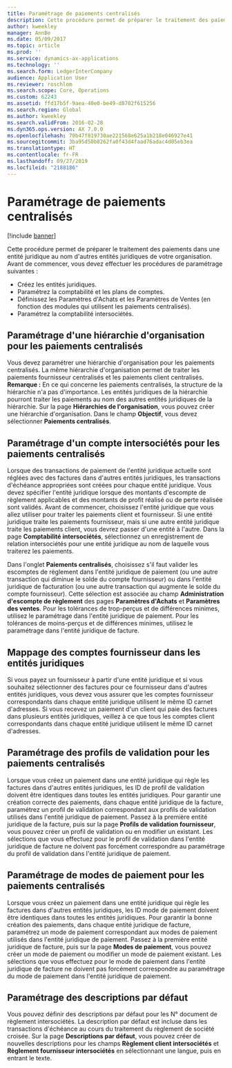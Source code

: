 ```yaml
---
title: Paramétrage de paiements centralisés
description: Cette procédure permet de préparer le traitement des paiements dans une entité juridique au nom d'autres entités juridiques de votre organisation.
author: kweekley
manager: AnnBe
ms.date: 05/09/2017
ms.topic: article
ms.prod: ''
ms.service: dynamics-ax-applications
ms.technology: ''
ms.search.form: LedgerInterCompany
audience: Application User
ms.reviewer: roschlom
ms.search.scope: Core, Operations
ms.custom: 62243
ms.assetid: ffd17b5f-9aea-40e0-be49-d8702f615256
ms.search.region: Global
ms.author: kweekley
ms.search.validFrom: 2016-02-28
ms.dyn365.ops.version: AX 7.0.0
ms.openlocfilehash: 70b47f819730ae221568e625a1b218e046927e41
ms.sourcegitcommit: 3ba95d50b8262fa0f43d4faad76adac4d05eb3ea
ms.translationtype: HT
ms.contentlocale: fr-FR
ms.lasthandoff: 09/27/2019
ms.locfileid: "2188186"
---
```

# <a name="set-up-centralized-payments"></a>Paramétrage de paiements centralisés

[!include [banner](../includes/banner.md)]

Cette procédure permet de préparer le traitement des paiements dans une entité juridique au nom d'autres entités juridiques de votre organisation. Avant de commencer, vous devez effectuer les procédures de paramétrage suivantes :

-   Créez les entités juridiques.
-   Paramétrez la comptabilité et les plans de comptes.
-   Définissez les Paramètres d'Achats et les Paramètres de Ventes (en fonction des modules qui utilisent les paiements centralisés).
-   Paramétrez la comptabilité intersociétés.

## <a name="set-up-an-organizational-hierarchy-for-centralized-payments"></a>Paramétrage d'une hiérarchie d'organisation pour les paiements centralisés
Vous devez paramétrer une hiérarchie d'organisation pour les paiements centralisés. La même hiérarchie d'organisation permet de traiter les paiements fournisseur centralisés et les paiements client centralisés. **Remarque :** En ce qui concerne les paiements centralisés, la structure de la hiérarchie n'a pas d'importance. Les entités juridiques de la hiérarchie pourront traiter les paiements au nom des autres entités juridiques de la hiérarchie. Sur la page **Hiérarchies de l'organisation**, vous pouvez créer une hiérarchie d'organisation. Dans le champ **Objectif**, vous devez sélectionner **Paiements centralisés**. 

## <a name="set-up-an-intercompany-account-for-centralized-payments"></a>Paramétrage d'un compte intersociétés pour les paiements centralisés
Lorsque des transactions de paiement de l'entité juridique actuelle sont réglées avec des factures dans d'autres entités juridiques, les transactions d'échéance appropriées sont créées pour chaque entité juridique. Vous devez spécifier l'entité juridique lorsque des montants d'escompte de règlement applicables et des montants de profit réalisé ou de perte réalisée sont validés. Avant de commencer, choisissez l'entité juridique que vous allez utiliser pour traiter les paiements client et fournisseur. Si une entité juridique traite les paiements fournisseur, mais si une autre entité juridique traite les paiements client, vous devrez passer d'une entité à l'autre. Dans la page **Comptabilité intersociétés**, sélectionnez un enregistrement de relation intersociétés pour une entité juridique au nom de laquelle vous traiterez les paiements. 

Dans l'onglet **Paiements centralisés**, choisissez s'il faut valider les escomptes de règlement dans l'entité juridique de paiement (ou une autre transaction qui diminue le solde du compte fournisseur) ou dans l'entité juridique de facturation (ou une autre transaction qui augmente le solde du compte fournisseur). Cette sélection est associée au champ **Administration d'escompte de règlement** des pages **Paramètres d'Achats** et **Paramètres des ventes**. Pour les tolérances de trop-perçus et de différences minimes, utilisez le paramétrage dans l'entité juridique de paiement. Pour les tolérances de moins-perçus et de différences minimes, utilisez le paramétrage dans l'entité juridique de facture.

## <a name="map-vendor-accounts-across-legal-entities"></a>Mappage des comptes fournisseur dans les entités juridiques
Si vous payez un fournisseur à partir d'une entité juridique et si vous souhaitez sélectionner des factures pour ce fournisseur dans d'autres entités juridiques, vous devez vous assurer que les comptes fournisseur correspondants dans chaque entité juridique utilisent le même ID carnet d'adresses. Si vous recevez un paiement d'un client qui paie des factures dans plusieurs entités juridiques, veillez à ce que tous les comptes client correspondants dans chaque entité juridique utilisent le même ID carnet d'adresses.

## <a name="set-up-posting-profiles-for-centralized-payments"></a>Paramétrage des profils de validation pour les paiements centralisés
Lorsque vous créez un paiement dans une entité juridique qui règle les factures dans d'autres entités juridiques, les ID de profil de validation doivent être identiques dans toutes les entités juridiques. Pour garantir une création correcte des paiements, dans chaque entité juridique de la facture, paramétrez un profil de validation correspondant aux profils de validation utilisés dans l'entité juridique de paiement. Passez à la première entité juridique de la facture, puis sur la page **Profils de validation fournisseur**, vous pouvez créer un profil de validation ou en modifier un existant. Les sélections que vous effectuez pour le profil de validation dans l'entité juridique de facture ne doivent pas forcément correspondre au paramétrage du profil de validation dans l'entité juridique de paiement.

## <a name="set-up-methods-of-payment-for-centralized-payments"></a>Paramétrage de modes de paiement pour les paiements centralisés
Lorsque vous créez un paiement dans une entité juridique qui règle les factures dans d'autres entités juridiques, les ID mode de paiement doivent être identiques dans toutes les entités juridiques. Pour garantir la bonne création des paiements, dans chaque entité juridique de facture, paramétrez un mode de paiement correspondant aux modes de paiement utilisés dans l'entité juridique de paiement. Passez à la première entité juridique de facture, puis sur la page **Modes de paiement**, vous pouvez créer un mode de paiement ou modifier un mode de paiement existant. Les sélections que vous effectuez pour le mode de paiement dans l'entité juridique de facture ne doivent pas forcément correspondre au paramétrage du mode de paiement dans l'entité juridique de paiement.

## <a name="set-up-default-descriptions"></a>Paramétrage des descriptions par défaut
Vous pouvez définir des descriptions par défaut pour les N° document de règlement intersociétés. La description par défaut est incluse dans les transactions d'échéance au cours du traitement du règlement de société croisée. Sur la page **Descriptions par défaut**, vous pouvez créer de nouvelles descriptions pour les champs **Règlement client intersociétés** et **Règlement fournisseur intersociétés** en sélectionnant une langue, puis en entrant le texte.



